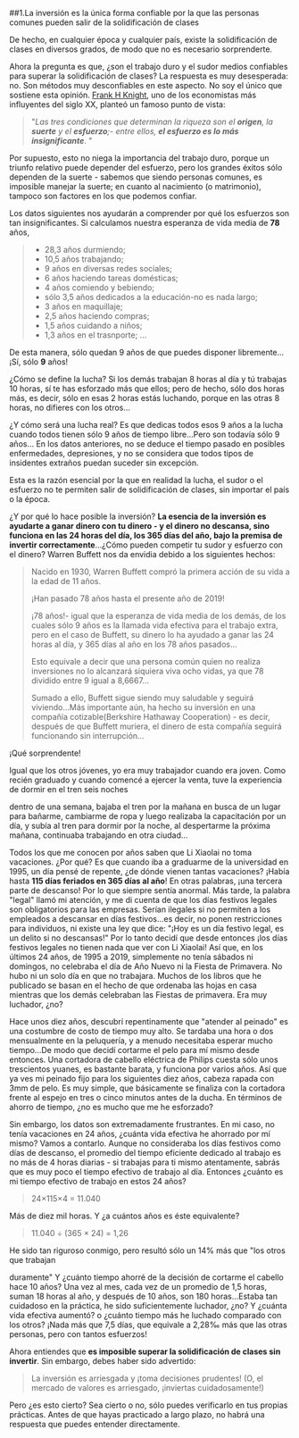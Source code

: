 ##1.La inversión es la única forma confiable por la que las personas comunes pueden salir de la solidificación de clases

De hecho, en cualquier época y cualquier país, existe la solidificación de clases en diversos grados, de modo que no es necesario sorprenderte.

Ahora la pregunta es que, ¿son el trabajo duro y el sudor medios confiables para superar la solidificación de clases? La respuesta es muy desesperada: no. Son métodos muy desconfiables en este aspecto. No soy el único que sostiene esta opinión. [Frank H Knight](https://en.wikipedia.org/wiki/Frank_Knight), uno de los economistas más influyentes del siglo XX, planteó un famoso punto de vista:

> "*Las tres condiciones que determinan la riqueza son el **origen**, la **suerte** y el **esfuerzo**;- entre ellos, **el esfuerzo es lo más insignificante***. "

Por supuesto, esto no niega la importancia del trabajo duro, porque un triunfo relativo puede depender del esfuerzo, pero los grandes éxitos sólo dependen de la suerte - sabemos que siendo personas comunes, es imposible manejar la suerte; en cuanto al nacimiento (o matrimonio), tampoco son factores en los que podemos confiar.

Los datos siguientes nos ayudarán a comprender por qué los esfuerzos son tan insignificantes. Si calculamos nuestra esperanza de vida media de **78** años,

>- 28,3 años durmiendo;
>- 10,5 años trabajando;
>- 9 años en diversas redes sociales;
>- 6 años haciendo tareas domésticas;
>- 4 años comiendo y bebiendo;
>- sólo 3,5 años dedicados a la educación-no es nada largo;
>- 3 años en maquillaje;
>- 2,5 años haciendo compras;
>- 1,5 años cuidando a niños;
>- 1,3 años en el trasnporte;
> ...

De esta manera, sólo quedan 9 años de que puedes disponer libremente\... ¡Sí, sólo **9** años!

¿Cómo se define la lucha? Si los demás trabajan 8 horas al día y tú trabajas 10 horas, sí te has esforzado más que ellos; pero de hecho, sólo dos horas más, es decir, sólo en esas 2 horas estás luchando, porque en las otras 8 horas, no difieres con los otros\...

¿Y cómo será una lucha real? Es que dedicas todos esos 9 años a la lucha cuando todos tienen sólo 9 años de tiempo libre\...Pero son todavía sólo 9 años\... En los datos anteriores, no se deduce el tiempo pasado en posibles enfermedades, depresiones, y no se considera que todos tipos de insidentes extraños puedan suceder sin excepción.

Esta es la razón esencial por la que en realidad la lucha, el sudor o el esfuerzo no te permiten salir de solidificación de clases, sin importar el país o la época.

¿Y por qué lo hace posible la inversión? **La esencia de la inversión es ayudarte a ganar dinero con tu dinero - y el dinero no descansa, sino funciona en las 24 horas del día, los 365 días del año, bajo la premisa de invertir correctamente**\...¿Cómo pueden competir tu sudor y esfuerzo con el dinero? Warren Buffett nos da envidia debido a los siguientes hechos:

> Nacido en 1930, Warren Buffett compró la primera acción de su vida a la edad de 11 años.
>
> ¡Han pasado 78 años hasta el presente año de 2019!
>
> ¡78 años!- igual que la esperanza de vida media de los demás, de los cuales sólo 9 años es la llamada vida efectiva para el trabajo extra, pero en el caso de Buffett, su dinero lo ha ayudado a ganar las 24 horas al día, y 365 días al año en los 78 años pasados\...
>
> Esto equivale a decir que una persona común quien no realiza inversiones no lo alcanzará siquiera viva ocho vidas, ya que 78 dividido entre 9 igual a 8,6667\...
>
> Sumado a ello, Buffett sigue siendo muy saludable y seguirá viviendo\...Más importante aún, ha hecho su inversión en una compañía cotizable(Berkshire Hathaway Cooperation) - es decir, después de que Buffett muriera, el dinero de esta compañía seguirá funcionando sin interrupción\...


¡Qué sorprendente!

Igual que los otros jóvenes, yo era muy trabajador cuando era joven. Como recién graduado y cuando comencé a ejercer la venta, tuve la experiencia de dormir en el tren seis noches

dentro de una semana, bajaba el tren por la mañana en busca de un lugar para bañarme, cambiarme de ropa y luego realizaba la capacitación por un día, y subía al tren para dormir por la noche, al despertarme la próxima mañana, continuaba trabajando en otra ciudad\...

Todos los que me conocen por años saben que Li Xiaolai no toma vacaciones. ¿Por qué? Es que cuando iba a graduarme de la universidad en 1995, un día pensé de repente, ¿de dónde vienen tantas vacaciones? ¡Había hasta **115 días feriados en 365 días al año**! En otras palabras, ¡una tercera parte de descanso! Por lo que siempre sentía anormal. Más tarde, la palabra \"legal\" llamó mi atención, y me di cuenta de que los días festivos legales son obligatorios para las empresas. Serían ilegales si no permiten a los empleados a descansar en días festivos\...es decir, no ponen restricciones para individuos, ni existe una ley que dice: \"¡Hoy es un día festivo legal, es un delito si no descansas!\" Por lo tanto decidí que desde entonces ¡los días festivos legales no tienen nada que ver con Li Xiaolai! Así que, en los últimos 24 años, de 1995 a 2019, simplemente no tenía sábados ni domingos, no celebraba el día de Año Nuevo ni la Fiesta de Primavera. No hubo ni un solo día en que no trabajara. Muchos de los libros que he publicado se basan en el hecho de que ordenaba las hojas en casa mientras que los demás celebraban las Fiestas de primavera. Era muy luchador, ¿no?

Hace unos diez años, descubrí repentinamente que \"atender al peinado\" es una costumbre de costo de tiempo muy alto. Se tardaba una hora o dos mensualmente en la peluquería, y a menudo necesitaba esperar mucho tiempo\...De modo que decidí cortarme el pelo para mí mismo desde entonces. Una cortadora de cabello eléctrica de Philips cuesta sólo unos trescientos yuanes, es bastante barata, y funciona por varios años. Así que ya ves mi peinado fijo para los siguientes diez años, cabeza rapada con 3mm de pelo. Es muy simple, que básicamente se finaliza con la cortadora frente al espejo en tres o cinco minutos antes de la ducha. En términos de ahorro de tiempo, ¿no es mucho que me he esforzado?

Sin embargo, los datos son extremadamente frustrantes. En mi caso, no tenía vacaciones en 24 años, ¿cuánta vida efectiva he ahorrado por mí mismo? Vamos a contarlo. Aunque no consideraba los días festivos como días de descanso, el promedio del tiempo eficiente dedicado al trabajo es no más de 4 horas diarias - si trabajas para ti mismo atentamente, sabrás que es muy poco el tiempo efectivo de trabajo al día. Entonces ¿cuánto es mi tiempo efectivo de trabajo en estos 24 años?

> 24×115×4 = 11.040

Más de diez mil horas. Y ¿a cuántos años es éste equivalente? 

>11.040 ÷ (365 × 24) = 1,26

He sido tan riguroso conmigo, pero resultó sólo un 14% más que \"los otros que trabajan

duramente\" Y ¿cuánto tiempo ahorré de la decisión de cortarme el cabello hace 10 años? Una vez al mes, cada vez de un promedio de 1,5 horas, suman 18 horas al año, y después de 10 años, son 180 horas\...Estaba tan cuidadoso en la práctica, he sido suficientemente luchador, ¿no? Y ¿cuánta vida efectiva aumentó? o ¿cuánto tiempo más he luchado comparado con los otros? ¡Nada más que 7,5 días, que equivale a 2,28‰ más que las otras personas, pero con tantos esfuerzos!

Ahora entiendes que **es imposible superar la solidificación de clases sin invertir**. Sin embargo, debes haber sido advertido:

> La inversión es arriesgada y ¡toma decisiones prudentes! (O, el mercado de valores es arriesgado, ¡inviertas cuidadosamente!)

Pero ¿es esto cierto? Sea cierto o no, sólo puedes verificarlo en tus propias prácticas. Antes de que hayas practicado a largo plazo, no habrá una respuesta que puedes entender directamente.